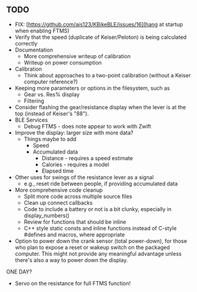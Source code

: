 ## TODO
- FIX: [https://github.com/ajs123/KBikeBLE/issues/16](hang at startup when enabling FTMS)
- Verify that the speed (duplicate of Keiser/Peloton) is being calculated correctly
- Documentation
  - More comprehensive writeup of calibration
  - Writeup on power consumption
- Calibration
  - Think about approaches to a two-point calibration (without a Keiser computer reference?)
- Keeping more parameters or options in the filesystem, such as
  - Gear vs. Res% display
  - Filtering
- Consider flashing the gear/resistance display when the lever is at the top (instead of Keiser's "88").
- BLE Services
  - Debug FTMS - does note appear to work with Zwift 
- Improve the display: larger size with more data?
  - Things maybe to add
    - Speed
    - Accumulated  data
      - Distance - requires a speed estimate
      - Calories - requires a model
      - Elapsed time
- Other uses for swings of the resistance lever as a signal
  - e.g., reset ride between people, if providing accumulated data
- More comprehensive code cleanup
  - Split more code across multiple source files
  - Clean up connect callbacks
  - Code to include a battery or not is a bit clunky, especially in display_numbers()
  - Review for functions that should be inline
  - C++ style static consts and inline functions instead of C-style #defines and macros, where appropriate
- Option to power down the crank sensor (total power-down), for those who plan to expose a reset or wakeup switch on the packaged computer. This might not provide any meaningful advantage unless there's also a way to power down the display.

ONE DAY?
- Servo on the resistance for full FTMS function!

